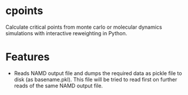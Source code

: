 cpoints
=======

Calculate critical points from monte carlo or molecular dynamics simulations
with interactive reweighting in Python.

Features
========

* Reads NAMD output file and dumps the required data as pickle file to disk
  (as basename.pkl). This file will be tried to read first on further reads of
  the same NAMD output file.

